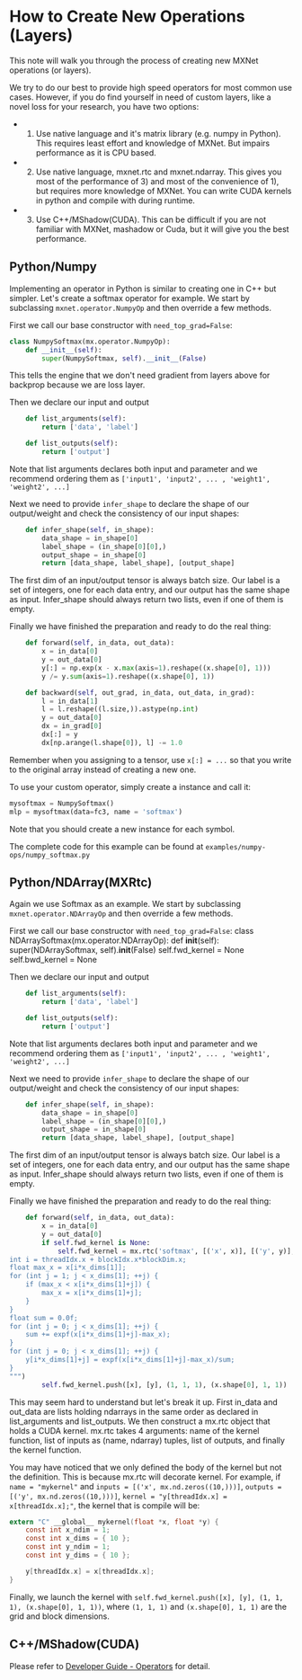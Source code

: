 # How to Create New Operations (Layers)

This note will walk you through the process of creating new MXNet operations (or layers).

We try to do our best to provide high speed operators for most common use cases. However, if you do find yourself in need of custom layers, like a novel loss for your research, you have two options:

* 1) Use native language and it's matrix library (e.g. numpy in Python). This requires least effort and knowledge of MXNet. But impairs performance as it is CPU based.

* 2) Use native language, mxnet.rtc and mxnet.ndarray. This gives you most of the performance of 3) and most of the convenience of 1), but requires more knowledge of MXNet. You can write CUDA kernels in python and compile with during runtime.

* 3) Use C++/MShadow(CUDA). This can be difficult if you are not familiar with MXNet, mashadow or Cuda, but it will give you the best performance.

## Python/Numpy
Implementing an operator in Python is similar to creating one in C++ but simpler. Let's create a softmax operator for example. We start by subclassing `mxnet.operator.NumpyOp` and then override a few methods.

First we call our base constructor with `need_top_grad=False`:
```python
class NumpySoftmax(mx.operator.NumpyOp):
    def __init__(self):
        super(NumpySoftmax, self).__init__(False)
```
This tells the engine that we don't need gradient from layers above for backprop because we are loss layer.

Then we declare our input and output
```python
    def list_arguments(self):
        return ['data', 'label']

    def list_outputs(self):
        return ['output']
```
Note that list arguments declares both input and parameter and we recommend ordering them as `['input1', 'input2', ... , 'weight1', 'weight2', ...]`

Next we need to provide `infer_shape` to declare the shape of our output/weight and check the consistency of our input shapes:
```python
    def infer_shape(self, in_shape):
        data_shape = in_shape[0]
        label_shape = (in_shape[0][0],)
        output_shape = in_shape[0]
        return [data_shape, label_shape], [output_shape]
```
The first dim of an input/output tensor is always batch size. Our label is a set of integers, one for each data entry, and our output has the same shape as input. Infer_shape should always return two lists, even if one of them is empty.

Finally we have finished the preparation and ready to do the real thing:
```python
    def forward(self, in_data, out_data):
        x = in_data[0]
        y = out_data[0]
        y[:] = np.exp(x - x.max(axis=1).reshape((x.shape[0], 1)))
        y /= y.sum(axis=1).reshape((x.shape[0], 1))

    def backward(self, out_grad, in_data, out_data, in_grad):
        l = in_data[1]
        l = l.reshape((l.size,)).astype(np.int)
        y = out_data[0]
        dx = in_grad[0]
        dx[:] = y
        dx[np.arange(l.shape[0]), l] -= 1.0
```
Remember when you assigning to a tensor, use `x[:] = ...` so that you write to the original array instead of creating a new one.

To use your custom operator, simply create a instance and call it:
```python
mysoftmax = NumpySoftmax()
mlp = mysoftmax(data=fc3, name = 'softmax')
```
Note that you should create a new instance for each symbol.

The complete code for this example can be found at `examples/numpy-ops/numpy_softmax.py`

## Python/NDArray(MXRtc)
Again we use Softmax as an example. We start by subclassing `mxnet.operator.NDArrayOp` and then override a few methods.

First we call our base constructor with `need_top_grad=False`:
class NDArraySoftmax(mx.operator.NDArrayOp):
    def __init__(self):
        super(NDArraySoftmax, self).__init__(False)
        self.fwd_kernel = None
        self.bwd_kernel = None

Then we declare our input and output
```python
    def list_arguments(self):
        return ['data', 'label']

    def list_outputs(self):
        return ['output']
```
Note that list arguments declares both input and parameter and we recommend ordering them as `['input1', 'input2', ... , 'weight1', 'weight2', ...]`

Next we need to provide `infer_shape` to declare the shape of our output/weight and check the consistency of our input shapes:
```python
    def infer_shape(self, in_shape):
        data_shape = in_shape[0]
        label_shape = (in_shape[0][0],)
        output_shape = in_shape[0]
        return [data_shape, label_shape], [output_shape]
```
The first dim of an input/output tensor is always batch size. Our label is a set of integers, one for each data entry, and our output has the same shape as input. Infer_shape should always return two lists, even if one of them is empty.

Finally we have finished the preparation and ready to do the real thing:
```python
    def forward(self, in_data, out_data):
        x = in_data[0]
        y = out_data[0]
        if self.fwd_kernel is None:
            self.fwd_kernel = mx.rtc('softmax', [('x', x)], [('y', y)], """
int i = threadIdx.x + blockIdx.x*blockDim.x;
float max_x = x[i*x_dims[1]];
for (int j = 1; j < x_dims[1]; ++j) {
    if (max_x < x[i*x_dims[1]+j]) {
        max_x = x[i*x_dims[1]+j];
    }
}
float sum = 0.0f;
for (int j = 0; j < x_dims[1]; ++j) {
    sum += expf(x[i*x_dims[1]+j]-max_x);
}
for (int j = 0; j < x_dims[1]; ++j) {
    y[i*x_dims[1]+j] = expf(x[i*x_dims[1]+j]-max_x)/sum;
}
""")
        self.fwd_kernel.push([x], [y], (1, 1, 1), (x.shape[0], 1, 1))
```
This may seem hard to understand but let's break it up. First in_data and out_data are lists holding ndarrays in the same order as declared in list_arguments and list_outputs. We then construct a mx.rtc object that holds a CUDA kernel. mx.rtc takes 4 arguments: name of the kernel function, list of inputs as (name, ndarray) tuples, list of outputs, and finally the kernel function.

You may have noticed that we only defined the body of the kernel but not the definition. This is because mx.rtc will decorate kernel.
For example, if `name = "mykernel"` and `inputs = [('x', mx.nd.zeros((10,)))]`,  `outputs = [('y', mx.nd.zeros((10,)))]`, `kernel = "y[threadIdx.x] = x[threadIdx.x];"`, the kernel that is compile will be:
```C
extern "C" __global__ mykernel(float *x, float *y) {
    const int x_ndim = 1;
    const int x_dims = { 10 };
    const int y_ndim = 1;
    const int y_dims = { 10 };

    y[threadIdx.x] = x[threadIdx.x];
}
```
Finally, we launch the kernel with `self.fwd_kernel.push([x], [y], (1, 1, 1), (x.shape[0], 1, 1))`, where `(1, 1, 1)` and  `(x.shape[0], 1, 1)` are the grid and block dimensions.

## C++/MShadow(CUDA)
Please refer to [Developer Guide - Operators](https://mxnet.readthedocs.org/en/latest/system/operator.html) for detail.
